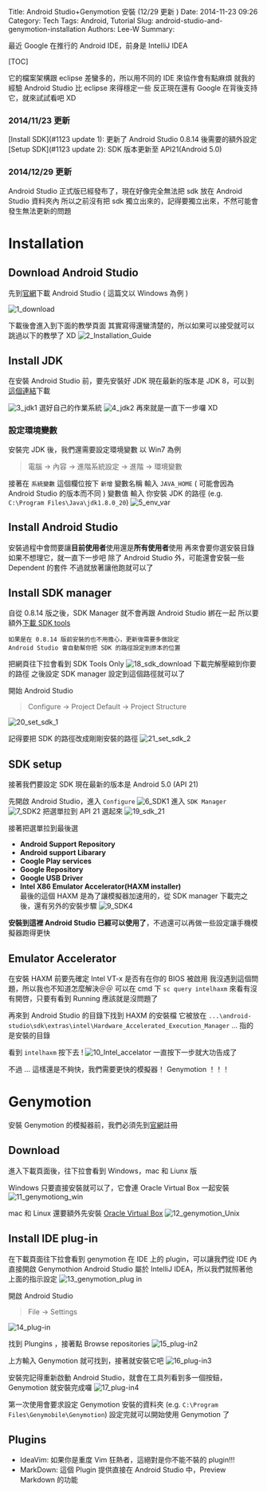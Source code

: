 Title: Android Studio+Genymotion 安裝 (12/29 更新 )
Date: 2014-11-23 09:26
Category: Tech
Tags: Android, Tutorial
Slug: android-studio-and-genymotion-installation
Authors: Lee-W
Summary:

最近 Google 在推行的 Android IDE，前身是 IntelliJ IDEA

<!--more-->

[TOC]

它的檔案架構跟 eclipse 差蠻多的，所以用不同的 IDE 來協作會有點麻煩
就我的經驗 Android Studio 比 eclipse 來得穩定一些
反正現在還有 Google 在背後支持它，就來試試看吧 XD

### 2014/11/23 更新

[Install SDK](#1123 update 1): 更新了 Android Studio 0.8.14 後需要的額外設定
[Setup SDK](#1123 update 2): SDK 版本更新至 API21(Android 5.0)

### 2014/12/29 更新

Android Studio 正式版已經發布了，現在好像完全無法把 sdk 放在 Android Studio 資料夾內
所以之前沒有把 sdk 獨立出來的，記得要獨立出來，不然可能會發生無法更新的問題

# Installation

## Download Android Studio

先到[官網](https://developer.android.com/sdk/installing/studio.html)下載 Android Studio ( 這篇文以 Windows 為例 )

![1_download]({static}/images/posts-image/2014-11-23-android-studio-and-genymotion-installation/iFQ6JJY.png)

下載後會進入到下面的教學頁面
其實寫得還蠻清楚的，所以如果可以接受就可以跳過以下的教學了 XD
![2_Installation_Guide]({static}/images/posts-image/2014-11-23-android-studio-and-genymotion-installation/gkttlS9.png)

## Install JDK

在安裝 Android Studio 前，要先安裝好 JDK
現在最新的版本是 JDK 8，可以到[這個連結](http://www.oracle.com/technetwork/java/javase/downloads/index.html)下載

![3_jdk1]({static}/images/posts-image/2014-11-23-android-studio-and-genymotion-installation/0om5D2M.png)
選好自己的作業系統
![4_jdk2]({static}/images/posts-image/2014-11-23-android-studio-and-genymotion-installation/D0G7XLq.png)
再來就是一直下一步囉 XD

### 設定環境變數

安裝完 JDK 後，我們還需要設定環境變數
以 Win7 為例

> 電腦 -> 內容 -> 進階系統設定 -> 進階 -> 環境變數

接著在 `系統變數` 這個欄位按下 `新增`
變數名稱 輸入 `JAVA_HOME` ( 可能會因為 Android Studio 的版本而不同 )
變數值 輸入 你安裝 JDK 的路徑 (e.g. `C:\Program Files\Java\jdk1.8.0_20`)
![5_env_var]({static}/images/posts-image/2014-11-23-android-studio-and-genymotion-installation/KYG8pBO.png)

## Install Android Studio

安裝過程中會問要讓**目前使用者**使用還是**所有使用者**使用
再來會要你選安裝目錄
如果不想理它，就一直下一步吧
除了 Android Studio 外，可能還會安裝一些 Dependent 的套件
不過就放著讓他跑就可以了

<a name="1123 update 1"></a>

## Install SDK manager

自從 0.8.14 版之後，SDK Manager 就不會再跟 Android Studio 綁在一起
所以要額外[下載 SDK tools](https://developer.android.com/sdk/index.html?hl=i)

```text
如果是在 0.8.14 版前安裝的也不用擔心，更新後需要多做設定
Android Studio 會自動幫你把 SDK 的路徑設定到原本的位置
```

把網頁往下拉會看到 SDK Tools Only
![18_sdk_download]({static}/images/posts-image/2014-11-23-android-studio-and-genymotion-installation/TctIzTa.png)
下載完解壓縮到你要的路徑
之後設定 SDK manager 設定到這個路徑就可以了

開始 Android Studio
> Configure -> Project Default -> Project Structure

![20_set_sdk_1]({static}/images/posts-image/2014-11-23-android-studio-and-genymotion-installation/Tj82hvs.png)

記得要把 SDK 的路徑改成剛剛安裝的路徑
![21_set_sdk_2]({static}/images/posts-image/2014-11-23-android-studio-and-genymotion-installation/ETqkNhX.png)

<a name="1123 update 1"></a>

## SDK setup

接著我們要設定 SDK
現在最新的版本是 Android 5.0 (API 21)

先開啟 Android Studio，進入 `Configure`
![6_SDK1]({static}/images/posts-image/2014-11-23-android-studio-and-genymotion-installation/c8rDZxZ.png)
進入 `SDK Manager`
![7_SDK2]({static}/images/posts-image/2014-11-23-android-studio-and-genymotion-installation/pBVHp7S.png)
把選單拉到 API 21 選起來
![19_sdk_21]({static}/images/posts-image/2014-11-23-android-studio-and-genymotion-installation/3lytBi2.png)

接著把選單拉到最後選

* **Android Support Repository**
* **Android support Libarary**
* **Coogle Play services**
* **Google Repository**
* **Google USB Driver**
* **Intel X86 Emulator Accelerator(HAXM installer)**  
	最後的這個 HAXM 是為了讓模擬器加速用的，從 SDK manager 下載完之後，還有另外的安裝步驟
![9_SDK4]({static}/images/posts-image/2014-11-23-android-studio-and-genymotion-installation/UM8w30n.png)

**安裝到這裡 Android Studio 已經可以使用了**，不過還可以再做一些設定讓手機模擬器跑得更快

## Emulator Accelerator

在安裝 HAXM 前要先確定 Intel VT-x 是否有在你的 BIOS 被啟用
我沒遇到這個問題，所以我也不知道怎麼解決＠＠
可以在 cmd 下 `sc query intelhaxm` 來看有沒有開啓，只要有看到 Running 應該就是沒問題了

再來到 Android Studio 的目錄下找到 HAXM 的安裝檔
它被放在 `...\android-studio\sdk\extras\intel\Hardware_Accelerated_Execution_Manager`
... 指的是安裝的目錄

看到 `intelhaxm` 按下去 !
![10_Intel_accelator]({static}/images/posts-image/2014-11-23-android-studio-and-genymotion-installation/NX8lULd.png)
一直按下一步就大功告成了

不過 ...
這樣還是不夠快，我們需要更快的模擬器！
Genymotion ！！！

# Genymotion

安裝 Genymotion 的模擬器前，我們必須先到[官網](http://www.genymotion.com/)註冊

## Download

進入下載頁面後，往下拉會看到 Windows，mac 和 Liunx 版

Windows 只要直接安裝就可以了，它會連 Oracle Virtual Box 一起安裝
![11_genymotiong_win]({static}/images/posts-image/2014-11-23-android-studio-and-genymotion-installation/4oUXeea.png)

mac 和 Linux 還要額外先安裝 [Oracle Virtual Box](https://www.virtualbox.org/wiki/Downloads)
![12_genymotion_Unix]({static}/images/posts-image/2014-11-23-android-studio-and-genymotion-installation/NMQD2Jc.png)

## Install IDE plug-in

在下載頁面往下拉會看到 genymotion 在 IDE 上的 plugin，可以讓我們從 IDE 內直接開啟 Genymothion
Android Studio 屬於 IntelliJ IDEA，所以我們就照著他上面的指示設定
![13_genymotion_plug in]({static}/images/posts-image/2014-11-23-android-studio-and-genymotion-installation/7C0d8aU.png)

開啟 Android Studio
> File -> Settings

![14_plug-in]({static}/images/posts-image/2014-11-23-android-studio-and-genymotion-installation/vemudkb.png)

找到 Plungins ，接著點 Browse repositories
![15_plug-in2]({static}/images/posts-image/2014-11-23-android-studio-and-genymotion-installation/UnP1hiQ.png)

上方輸入 Genymotion 就可找到，接著就安裝它吧
![16_plug-in3]({static}/images/posts-image/2014-11-23-android-studio-and-genymotion-installation/xzjsTmz.png)

安裝完記得重新啟動 Android Studio，就會在工具列看到多一個按鈕，Genymotion 就安裝完成囉
![17_plug-in4]({static}/images/posts-image/2014-11-23-android-studio-and-genymotion-installation/I2RbFEG.png)

第一次使用會要求設定 Genymotion 安裝的資料夾 (e.g. `C:\Program Files\Genymobile\Genymotion`)
設定完就可以開始使用 Genymotion 了

## Plugins

* IdeaVim: 如果你是重度 Vim 狂熱者，這絕對是你不能不裝的 plugin!!!
* MarkDown: 這個 Plugin 提供直接在 Android Studio 中，Preview Markdown 的功能
